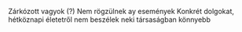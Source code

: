 Zárkózott vagyok (?)
Nem rögzülnek ay események
Konkrét dolgokat, hétköznapi életetről nem beszélek neki
társaságban könnyebb